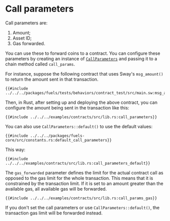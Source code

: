 # Call parameters

Call parameters are:

1. Amount;
2. Asset ID;
3. Gas forwarded.

You can use these to forward coins to a contract. You can configure these parameters by creating an instance of [`CallParameters`](https://docs.rs/fuels/latest/fuels/core/parameters/struct.CallParameters.html#) and passing it to a chain method called `call_params`.

For instance, suppose the following contract that uses Sway's `msg_amount()` to return the amount sent in that transaction.

```rust,ignore
{{#include ../../../packages/fuels/tests/behaviors/contract_test/src/main.sw:msg_amount}}
```

Then, in Rust, after setting up and deploying the above contract, you can configure the amount being sent in the transaction like this:

```rust,ignore
{{#include ../../../examples/contracts/src/lib.rs:call_parameters}}
```

You can also use `CallParameters::default()` to use the default values:

```rust,ignore
{{#include ../../../packages/fuels-core/src/constants.rs:default_call_parameters}}
```

This way:

```rust,ignore
{{#include ../../../examples/contracts/src/lib.rs:call_parameters_default}}
```

The `gas_forwarded` parameter defines the limit for the actual contract call as opposed to the gas limit for the whole transaction. This means that it is constrained by the transaction limit. If it is set to an amount greater than the available gas, all available gas will be forwarded.

```rust,ignore
{{#include ../../../examples/contracts/src/lib.rs:call_params_gas}}
```

If you don't set the call parameters or use `CallParameters::default()`, the transaction gas limit will be forwarded instead.

